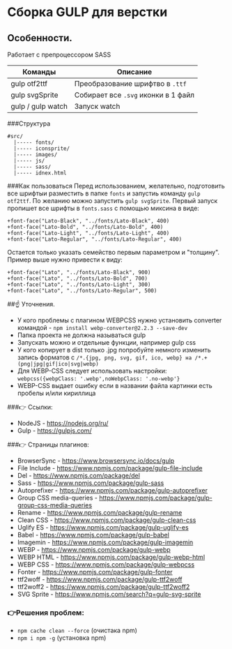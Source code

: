 # Сборка GULP для верстки
## Особенности.
Работает с препроцессором SASS

Команды               | Описание                 
--------------------  | -----------   
gulp otf2ttf     | Преобразование шрифтво в `.ttf` 
gulp svgSprite     | Собирает все `.svg` иконки в 1 файл
gulp / gulp watch     | Запуск watch

###Структура
```angular2html
#src/
  |----- fonts/
  |----- iconsprite/
  |----- images/
  |----- js/
  |----- sass/
  |----- idnex.html
```
###Как пользоваться
Перед использованием, желательно, подготовить все шрифтыи разместить в папке `fonts` и запустиь команду `gulp otf2ttf`.
По желанию можно запустить `gulp svgSprite`.
Первый запуск пропишет все шрифты в `fonts.sass` с помощью миксина в виде:
```
+font-face("Lato-Black", "../fonts/Lato-Black", 400)
+font-face("Lato-Bold", "../fonts/Lato-Bold", 400)
+font-face("Lato-Light", "../fonts/Lato-Light", 400)
+font-face("Lato-Regular", "../fonts/Lato-Regular", 400)
```
Остается только указать семейство первым параметром и "толщину". Пример выше нужно привести к виду:
```
+font-face("Lato", "../fonts/Lato-Black", 900)
+font-face("Lato", "../fonts/Lato-Bold", 700)
+font-face("Lato", "../fonts/Lato-Light", 300)
+font-face("Lato", "../fonts/Lato-Regular", 500)
```

##☝ Уточнения.
* У кого проблемы с плагином WEBPCSS нужно установить converter командой -
  `npm install webp-converter@2.2.3 --save-dev`
* Папка проекта не должна называться gulp
* Запускать можно и отдельные функции, например gulp css
* У кого копирует в dist только .jpg попробуйте немного изменить запись форматов с `/*.{jpg, png, svg, gif, ico, webp} на /*.+(png|jpg|gif|ico|svg|webp)`
* Для WEBP-CSS следует использовать настройки: `webpcss({webpClass: '.webp',noWebpClass: '.no-webp'}`
* WEBP-CSS выдает ошибку если в названии файла картинки есть пробелы и/или кириллица

###👉 Ссылки:
* NodeJS - https://nodejs.org/ru/
* Gulp - https://gulpjs.com/

###👉 Страницы плагинов:
* BrowserSync - https://www.browsersync.io/docs/gulp
* File Include - https://www.npmjs.com/package/gulp-file-include
* Del - https://www.npmjs.com/package/del
* Sass - https://www.npmjs.com/package/gulp-sass
* Autoprefixer - https://www.npmjs.com/package/gulp-autoprefixer
* Group CSS media-queries - https://www.npmjs.com/package/gulp-group-css-media-queries
* Rename - https://www.npmjs.com/package/gulp-rename
* Clean CSS - https://www.npmjs.com/package/gulp-clean-css
* Uglify ES - https://www.npmjs.com/package/gulp-uglify-es
* Babel - https://www.npmjs.com/package/gulp-babel
* Imagemin - https://www.npmjs.com/package/gulp-imagemin
* WEBP - https://www.npmjs.com/package/gulp-webp
* WEBP HTML - https://www.npmjs.com/package/gulp-webp-html
* WEBP CSS - https://www.npmjs.com/package/gulp-webpcss
* Fonter - https://www.npmjs.com/package/gulp-fonter
* ttf2woff - https://www.npmjs.com/package/gulp-ttf2woff
* ttf2woff2 - https://www.npmjs.com/package/gulp-ttf2woff2
* SVG Sprite - https://www.npmjs.com/search?q=gulp-svg-sprite


### 👉Решения проблем:
* `npm cache clean --force` (очистака npm)
* `npm i npm -g` (установка npm)